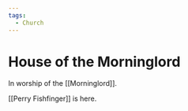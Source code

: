 ```yaml
---
tags:
  - Church
---
```

# House of the Morninglord 

In worship of the [[Morninglord]].

[[Perry Fishfinger]] is here.